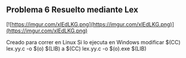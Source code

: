 ## Problema 6 Resuelto mediante Lex 

[![https://imgur.com/xlEdLKG.png](https://imgur.com/xlEdLKG.png)](https://imgur.com/xlEdLKG.png)

Creado para correr en Linux
Si lo ejecuta en Windows modificar $(CC) lex.yy.c -o $(o) $(LIB) a $(CC) lex.yy.c -o $(o).exe $(LIB)
